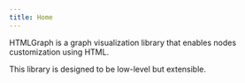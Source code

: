 ```yaml
---
title: Home
---
```


HTMLGraph is a graph visualization library that enables nodes customization using HTML.

This library is designed to be low-level but extensible.

<!-- Getting started. -->

<!-- 1. Install package via npm -->

<!-- ``` -->
<!-- npm i @html-graph/html-graph -->
<!-- ``` -->

<!-- or use via CDN -->

<!-- ``` -->
<!-- <script src="https://unpkg.com/@html-graph/html-graph/dist/main.js"></script> -->
<!-- ``` -->

<!-- 2. Create markup -->

<!-- ``` -->
<!-- <!doctype html> -->
<!-- <html lang="en"> -->
<!--   <head> -->
<!--     <link rel="stylesheet" href="main.css" /> -->
<!--   </head> -->
<!--   <body> -->
<!--     <div id="canvas" class="canvas"></div> -->
<!--     <script src="https://unpkg.com/@html-graph/html-graph/dist/main.js"></script> -->
<!--   </body> -->
<!-- </html> -->
<!-- ``` -->

<!-- 3. Create node function -->

<!-- ``` -->
<!-- export function createNode({ id, name, x, y, frontPortId, backPortId) { -->
<!--   const node = document.createElement("div"); -->
<!--   node.classList.add("node"); -->

<!--   const frontPort = document.createElement("div"); -->
<!--   frontPort.classList.add("node-port"); -->
<!--   node.appendChild(frontPort); -->

<!--   const text = document.createElement("div"); -->
<!--   text.innerText = params.name; -->
<!--   node.appendChild(text); -->

<!--   const backPort = document.createElement("div"); -->
<!--   backPort.classList.add("node-port"); -->
<!--   node.appendChild(backPort); -->

<!--   return { -->
<!--     id: params.id, -->
<!--     element: node, -->
<!--     x: params.x, -->
<!--     y: params.y, -->
<!--     ports: [ -->
<!--       { id: params.frontPortId, element: frontPort }, -->
<!--       { id: params.backPortId, element: backPort }, -->
<!--     ], -->
<!--     priority: params.priority, -->
<!--   }; -->
<!-- } -->

<!-- ``` -->
